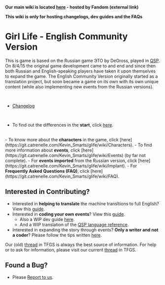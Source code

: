 **Our main wiki is located [here](http://girl-life.wikia.com/wiki/Girl_life_Wiki) - hosted by Fandom (external link)**

**This wiki is only for hosting changelogs, dev guides and the FAQs**




# Girl Life - English Community Version #


This is game is based on the Russian game ЭТО by DeGross, played in [QSP](QSP). On 8/4/15 the original game development came to and end and since then both Russian and English-speaking players have taken it upon themselves to expand the game. The English Community Version originally started as a translation project, but soon became a game on its own with its own unique content (while also implementing new events from the Russian versions).
 
<br>

* [Changelog](changelog)

<br>

- To find out the differences in the <b>start</b>, click [here](https://git.catrenelle.com/Kevin_Smarts/glife/wiki/start).
 <br>  
- To know more about the <b>characters</b> in the game, click [here](https://git.catrenelle.com/Kevin_Smarts/glife/wiki/Characters).
- To find more information about <b>events</b>, click [here](https://git.catrenelle.com/Kevin_Smarts/glife/wiki/Events) (by far not complete).
- For <b>events imported</b> from the Russian version, click [here](https://git.catrenelle.com/Kevin_Smarts/glife/wiki/Implant).
- For <b>Frequently Asked Questions (FAQ)</b>, click [here](https://git.catrenelle.com/Kevin_Smarts/glife/wiki/FAQ).
 <br>

## Interested in Contributing? ##

- Interested in <b>helping to translate</b> the machine transltions to full English? View this [guide](translation-guide).
- Interested in <b>coding your own events</b>? View this [guide](https://git.catrenelle.com/Kevin_Smarts/glife/wiki/coding-guide).
    - Also a WIP dev guide [here](https://git.catrenelle.com/Kevin_Smarts/glife/wiki/developer-instruction).
    - And a WIP translation of the [QSP language reference](https://git.catrenelle.com/Kevin_Smarts/glife/wiki/qsp-language-reference).
- Interested in expanding the story through events? <b>Only a writer and not a coder</b>? Please follow the tips written [here](https://git.catrenelle.com/Kevin_Smarts/glife/wiki/Authorsguide).

Our (old) [thread](http://www.tfgamessite.com/phpbb3/viewtopic.php?f=6&t=5882) in TFGS is always the best source of information.
For help or to ask for information, please visit our current [thread](http://www.tfgamessite.com/phpbb3/viewtopic.php?f=6&t=8086) in TFGS.

## Found a Bug? ##

- Please [Report to us](Reportbug).